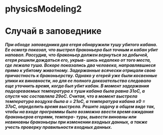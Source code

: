 # physicsModeling2
<h1>Случай в заповеднике</h1>

***При обходе заповедника два егеря обнаружили тушу убитого кабана. Ее осмотр
показал, что выстрел браконьера был точным и кабан убит наповал. Рассудив,
что браконьер должен вернуться за добычей, егеря решили дождаться его, укрыв-
шись недалеко от того места, где лежала туша. Вскоре показались два человека,
направлявшиеся прямо к убитому животному. Задержанные всячески отрицали
свою причастность к браконьерству. Однако у егерей уже были косвенные улики
их виновности, но для ее полного доказательства следовало еще уточнить время,
когда был убит кабан. В момент задержания подозреваемых температура х туши
кабана была равна 31oC, а спустя час составляла 29oC. Считая, что в момент
выстрела температура воздуха была a = 21oC, а температура кабана x0 = 37oC,
определить время выстрела. Решите задачу в общем виде так, чтобы на входе
программы было возможно ввести время ожидания браконьеров егерями, темпера-
туры, вывести виновны или невиновны браконьеры при изменении входных данных,
а также учесть проверку правильности входных данных.***
